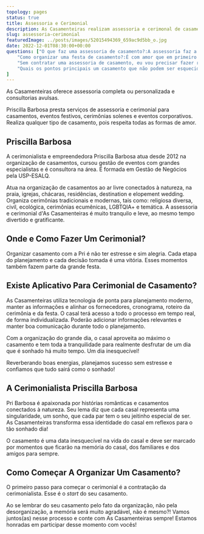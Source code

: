 ```yaml
---
topology: pages
status: true
title: Assessoria e Cerimonial
description: As Casamenteiras realizam assessoria e cerimonal de casamentos, eventos corporativos e festas em geral.
slug: assessoria-cerimonial
featuredImage: ../posts/images/52015494369_659ac9d5bb_o.jpg
date: 2022-12-01T08:30:00+00:00
questions: ["O que faz uma assessoria de casamento?:A assessoria faz a direção do evento. Reuniões com o casal, com fornecedores, alinhando-os com as escolhas do casal. Faz planejamento geral e mapeamento de riscos no local do evento.",
    "Como organizar uma festa de casamento?:É com amor que em primeiro lugar, nós d'As Casamenteiras decidimos ouvir o casal, perguntar sobre informações e detalhes do romance. De posse das primeiras impressões, a cerimonialista Priscilla Barbosa irá elaborar um primeiro cronograma e compartilhar diversas idéias, contatos de fornecedores, tarefas da rota da noiva e dar um acompanhamento especial, além de reuniões de alinhamento, tanto emergenciais, como outras já programadas por nós para que a cada mês você dê atenção ao que realmente importa e deixe cada coisa ser resolvida ao seu tempo, com a ajuda d'As Casamenteiras.",
    "Sem contratar uma assessoria de casamento, eu vou precisar fazer reuniões exaustivas e entrevistar fornecedores todos os meses que antecedem o grande dia?:Sim. E os fornecedores possuem diversos clientes, por isso é importante você ter alguém do seu lado para tornar o seu atendimento único, como o casal merece. De outra forma, alguns fornecedores podem ser tentados a lidar com o seu casamento como 'só mais um' e isso é inadmissível.",    
    "Quais os pontos principais um casamento que não podem ser esquecidos?:O principal ponto é contratar uma assessoria completa, por meio da Gestão 360° d'As Casamenteiras. Cada mês liberaremos as tarefas da rota da noiva para que tudo seja lembrado de forma ordenada."
]
---
```


As Casamenteiras oferece assessoria completa ou personalizada e consultorias avulsas.

Priscilla Barbosa presta serviços de assessoria e cerimonial para casamentos, eventos festivos, cerimônias solenes e eventos corporativos. Realiza qualquer tipo de casamento, pois respeita todas as formas de amor.

## Priscilla Barbosa

A cerimonialista e empreendedora Priscilla Barbosa atua desde 2012 na organização de casamentos, cursou gestão de eventos com grandes especialistas e é consultora na área. É formada em Gestão de Negócios pela USP-ESALQ.

Atua na organização de casamentos ao ar livre conectados à natureza, na praia, igrejas, chácaras, residências, destination e elopement wedding. Organiza cerimônias tradicionais e modernas, tais como: religiosa diversa, civil, ecológica, cerimônias ecumênicas, LGBTQIA+ e temática.
A assessoria e cerimonial d'As Casamenteiras é muito tranquilo e leve, ao mesmo tempo divertido e gratificante.

## Onde e Como Fazer Um Cerimonial?

Organizar casamento com a Pri é não ter estresse e sim alegria. Cada etapa do planejamento e cada decisão tomada é uma vitória. Esses momentos também fazem parte da grande festa.

## Existe Aplicativo Para Cerimonial de Casamento?

As Casamenteiras utiliza tecnologia de ponta para planejamento moderno, manter as informações e alinhar os fornecedores, cronograma, roteiro da cerimônia e da festa. O casal terá acesso a todo o processo em tempo real, de forma individualizada. Poderão adicionar informações relevantes e manter boa comunicação durante todo o planejamento.

Com a organização do grande dia, o casal aproveita ao máximo o casamento e tem toda a tranquilidade para realmente desfrutar de um dia que é sonhado há muito tempo. Um dia inesquecível!

Reverberando boas energias, planejamos sucesso sem estresse e confiamos que tudo sairá como o sonhado!

## A Cerimonialista Priscilla Barbosa

Pri Barbosa é apaixonada por histórias românticas e casamentos conectados à natureza. Seu lema diz que cada casal representa uma singularidade, um sonho, que cada par tem o seu jeitinho especial de ser. As Casamenteiras transforma essa identidade do casal em reflexos para o tão sonhado dia!

O casamento é uma data inesquecível na vida do casal e deve ser marcado por momentos que ficarão na memória do casal, dos familiares e dos amigos para sempre.

## Como Começar A Organizar Um Casamento?

O primeiro passo para começar o cerimonial é a contratação da cerimonialista. Esse é o _start_ do seu casamento.

Ao se lembrar do seu casamento pelo fato da organização, não pela desorganização, a memória será muito agradável, não é mesmo?!
Vamos juntos(as) nesse processo e conte com As Casamenteiras sempre!
Estamos honradas em participar desse momento com vocês!
